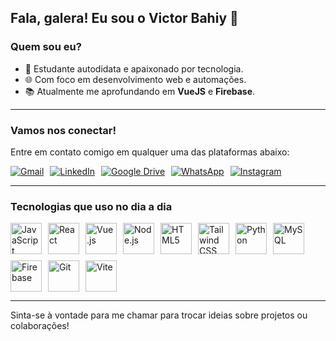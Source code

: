 ##   Fala, galera! Eu sou o Victor Bahiy 👋

### Quem sou eu?
- 🚀 Estudante autodidata e apaixonado por tecnologia.
- 🌐 Com foco em desenvolvimento web e automações.
- 📚 Atualmente me aprofundando em **VueJS** e **Firebase**.

---

### Vamos nos conectar!

Entre em contato comigo em qualquer uma das plataformas abaixo:

<div style="display: flex; flex-direction: row; gap: 10px;">
  <a href="mailto:bahiy14@gmail.com">
    <img src="https://img.shields.io/badge/Gmail-D14836?style=for-the-badge&logo=gmail&logoColor=white" alt="Gmail"/>
  </a>
  <a href="https://linkedin.com/in/victor-bahiy">
    <img src="https://img.shields.io/badge/linkedin-%230077B5.svg?style=for-the-badge&logo=linkedin&logoColor=white" alt="LinkedIn"/>
  </a>
  <a href="https://drive.google.com/file/d/1u42hp5FOxHIAofAMpzH80FYj70GQ6KbF/view?usp=sharing">
    <img src="https://img.shields.io/badge/Google%20Drive-4285F4?style=for-the-badge&logo=googledrive&logoColor=white" alt="Google Drive"/>
  </a>
  <a href="https://api.whatsapp.com/send?phone=5511918758074&text=Ol%C3%A1!%20Tudo%20bem%3F%20Peguei%20seu%20contato%20no%20seu%20GitHub">
    <img src="https://img.shields.io/badge/WhatsApp-25D366?style=for-the-badge&logo=whatsapp&logoColor=white" alt="WhatsApp"/>
  </a>
  <a href="https://www.instagram.com/victor.bahiy/">
    <img src="https://img.shields.io/badge/Instagram-%23E4405F.svg?style=for-the-badge&logo=Instagram&logoColor=white" alt="Instagram"/>
  </a>
</div>

---

### Tecnologias que uso no dia a dia

<div style="display: flex; flex-wrap: wrap; gap: 10px;">
  <img width="50" height="50" src="https://cdn.jsdelivr.net/gh/devicons/devicon/icons/javascript/javascript-original.svg" alt="JavaScript" />
  <img width="50" height="50" src="https://cdn.jsdelivr.net/gh/devicons/devicon/icons/react/react-original.svg" alt="React" />
  <img width="50" height="50" src="https://cdn.jsdelivr.net/gh/devicons/devicon/icons/vuejs/vuejs-original.svg" alt="Vue.js" />
  <img width="50" height="50" src="https://cdn.jsdelivr.net/gh/devicons/devicon/icons/nodejs/nodejs-original-wordmark.svg" alt="Node.js" />
  <img width="50" height="50" src="https://cdn.jsdelivr.net/gh/devicons/devicon/icons/html5/html5-original.svg" alt="HTML5" />
  <img width="50" height="50" src="https://cdn.jsdelivr.net/gh/devicons/devicon@latest/icons/tailwindcss/tailwindcss-original.svg" alt="Tailwind CSS" />
  <img width="50" height="50" src="https://cdn.jsdelivr.net/gh/devicons/devicon/icons/python/python-original.svg" alt="Python" />
  <img width="50" height="50" src="https://cdn.jsdelivr.net/gh/devicons/devicon/icons/mysql/mysql-original.svg" alt="MySQL" />
  <img width="50" height="50" src="https://cdn.jsdelivr.net/gh/devicons/devicon/icons/firebase/firebase-plain.svg" alt="Firebase" />
  <img width="50" height="50" src="https://cdn.jsdelivr.net/gh/devicons/devicon/icons/git/git-original.svg" alt="Git" />
  <img width="50" height="50" src="https://cdn.jsdelivr.net/gh/devicons/devicon/icons/vitejs/vitejs-original.svg" alt="Vite" />
</div>

---

Sinta-se à vontade para me chamar para trocar ideias sobre projetos ou colaborações!
